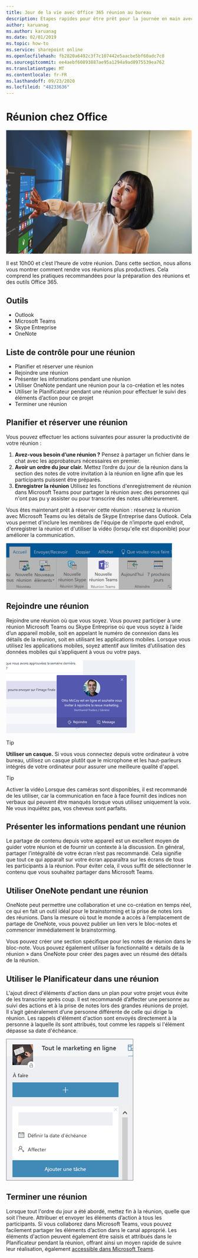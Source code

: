 ```yaml
---
title: Jour de la vie avec Office 365 réunion au bureau
description: Étapes rapides pour être prêt pour la journée en main avec Office 365
author: karuanag
ms.author: karuanag
ms.date: 02/01/2019
ms.topic: how-to
ms.service: sharepoint online
ms.openlocfilehash: fb2820a6492c3f7c107442e5aacbe5bf60adc7c8
ms.sourcegitcommit: ee4aebf60893887ae95a1294a9ad8975539ea762
ms.translationtype: MT
ms.contentlocale: fr-FR
ms.lasthandoff: 09/23/2020
ms.locfileid: "48233636"
---
```

# <a name="meeting-at-the-office"></a>Réunion chez Office

![Visuel de la journée pendant le trajet](media/ditl_meeting.png)

Il est 10h00 et c’est l’heure de votre réunion. Dans cette section, nous allons vous montrer comment rendre vos réunions plus productives.  Cela comprend les pratiques recommandées pour la préparation des réunions et des outils Office 365.  

## <a name="tools"></a>Outils
- Outlook
- Microsoft Teams
- Skype Entreprise
- OneNote

## <a name="checklist-for-your-meeting"></a>Liste de contrôle pour une réunion
- Planifier et réserver une réunion
- Rejoindre une réunion
- Présenter les informations pendant une réunion
- Utiliser OneNote pendant une réunion pour la co-création et les notes
- Utiliser le Planificateur pendant une réunion pour effectuer le suivi des éléments d’action pour ce projet
- Terminer une réunion
 
## <a name="plan-and-book-your-meeting"></a>Planifier et réserver une réunion
Vous pouvez effectuer les actions suivantes pour assurer la productivité de votre réunion :

1. **Avez-vous besoin d’une réunion ?** Pensez à partager un fichier dans le chat avec les approbateurs nécessaires en premier.  
1. **Avoir un ordre du jour clair.**  Mettez l’ordre du jour de la réunion dans la section des notes de votre invitation à la réunion en ligne afin que les participants puissent être préparés.
1. **Enregistrer la réunion**  Utilisez les fonctions d'enregistrement de réunion dans Microsoft Teams pour partager la réunion avec des personnes qui n'ont pas pu y assister ou pour transcrire des notes ultérieurement.  

Vous êtes maintenant prêt à réserver cette réunion : réservez la réunion avec Microsoft Teams ou les détails de Skype Entreprise dans Outlook. Cela vous permet d'inclure les membres de l'équipe de n’importe quel endroit, d'enregistrer la réunion et d'utiliser la vidéo (lorsqu'elle est disponible) pour améliorer la communication. 

![Teams dans Outlook ](media/ditl_teamsoutlook.png)

## <a name="join-a-meeting"></a>Rejoindre une réunion
Rejoindre une réunion où que vous soyez. Vous pouvez participer à une réunion Microsoft Teams ou Skype Entreprise où que vous soyez à l’aide d’un appareil mobile, soit en appelant le numéro de connexion dans les détails de la réunion, soit en utilisant les applications mobiles. Lorsque vous utilisez les applications mobiles, soyez attentif aux limites d’utilisation des données mobiles qui s’appliquent à vous ou votre pays.

![Notification de participation à une réunion Teams](media/ditl_teamsjoin.png)

> [!TIP]
> **Utiliser un casque.** Si vous vous connectez depuis votre ordinateur à votre bureau, utilisez un casque plutôt que le microphone et les haut-parleurs intégrés de votre ordinateur pour assurer une meilleure qualité d'appel.

> [!TIP]
> Activer la vidéo Lorsque des caméras sont disponibles, il est recommandé de les utiliser, car la communication en face à face fournit des indices non verbaux qui peuvent être manqués lorsque vous utilisez uniquement la voix. Ne vous inquiétez pas, vos cheveux sont parfaits. 

## <a name="present-information-in-a-meeting"></a>Présenter les informations pendant une réunion
Le partage de contenu depuis votre appareil est un excellent moyen de guider votre réunion et de fournir un contexte à la discussion. En général, partager l’intégralité de votre écran n’est pas recommandé. Cela signifie que tout ce qui apparaît sur votre écran apparaîtra sur les écrans de tous les participants à la réunion. Pour éviter cela, il vous suffit de sélectionner le contenu que vous souhaitez partager dans Microsoft Teams. 

## <a name="use-onenote-in-a-meeting"></a>Utiliser OneNote pendant une réunion
OneNote peut permettre une collaboration et une co-création en temps réel, ce qui en fait un outil idéal pour le brainstorming et la prise de notes lors des réunions. Dans la mesure où tout le monde a accès à l’emplacement de partage de OneNote, vous pouvez publier un lien vers le bloc-notes et commencer immédiatement le brainstorming.

Vous pouvez créer une section spécifique pour les notes de réunion dans le bloc-note. Vous pouvez également utiliser la fonctionnalité « détails de la réunion » dans OneNote pour créer des pages avec un résumé des détails de la réunion.

## <a name="use-planner-in-a-meeting"></a>Utiliser le Planificateur dans une réunion
L'ajout direct d'éléments d'action dans un plan pour votre projet vous évite de les transcrire après coup. Il est recommandé d’affecter une personne au suivi des actions et à la prise de notes lors des grandes réunions de projet. Il s’agit généralement d’une personne différente de celle qui dirige la réunion. Les rappels d'élément d'action sont envoyés directement à la personne à laquelle ils sont attribués, tout comme les rappels si l'élément dépasse sa date d'échéance. 

![Tâche du Planificateur](media/ditl_task.png)

## <a name="end-a-meeting"></a>Terminer une réunion
Lorsque tout l'ordre du jour a été abordé, mettez fin à la réunion, quelle que soit l'heure. Attribuer et envoyer les éléments d’action à tous les participants. Si vous collaborez dans Microsoft Teams, vous pouvez facilement partager les éléments d’action dans le canal approprié. Les éléments d'action peuvent également être saisis et attribués dans le Planificateur pendant la réunion, offrant ainsi un moyen rapide de suivre leur réalisation, également [accessible dans Microsoft Teams](https://support.office.com/article/use-planner-in-microsoft-teams-62798a9f-e8f7-4722-a700-27dd28a06ee0). 